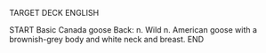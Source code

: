 TARGET DECK
ENGLISH

START
Basic
Canada goose
Back: n. Wild n. American goose with a brownish-grey body and white neck and breast.
END
